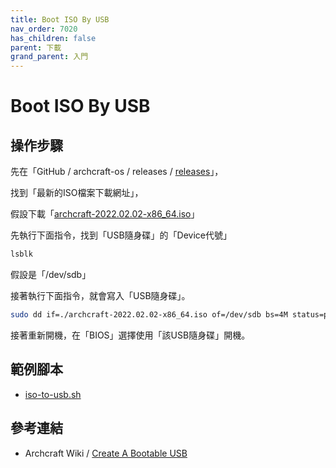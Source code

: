 ```yaml
---
title: Boot ISO By USB
nav_order: 7020
has_children: false
parent: 下載
grand_parent: 入門
---
```



# Boot ISO By USB


## 操作步驟

先在「GitHub / archcraft-os / releases / [releases](https://github.com/archcraft-os/releases/releases)」，

找到「最新的ISO檔案下載網址」，

假設下載「[archcraft-2022.02.02-x86_64.iso](https://github.com/archcraft-os/releases/releases/download/v22.02/archcraft-2022.02.02-x86_64.iso)」

先執行下面指令，找到「USB隨身碟」的「Device代號」

``` sh
lsblk
```

假設是「/dev/sdb」

接著執行下面指令，就會寫入「USB隨身碟」。

``` sh
sudo dd if=./archcraft-2022.02.02-x86_64.iso of=/dev/sdb bs=4M status=progress oflag=sync
```

接著重新開機，在「BIOS」選擇使用「該USB隨身碟」開機。

## 範例腳本

* [iso-to-usb.sh](https://github.com/samwhelp/note-about-grub/blob/gh-pages/_demo/prototype/boot_iso/demo_41_custom/Archcraft/latest/iso/iso-to-usb.sh)

## 參考連結

* Archcraft Wiki / [Create A Bootable USB](https://wiki.archcraft.io/docs/boot-iso/boot-with-usb)
